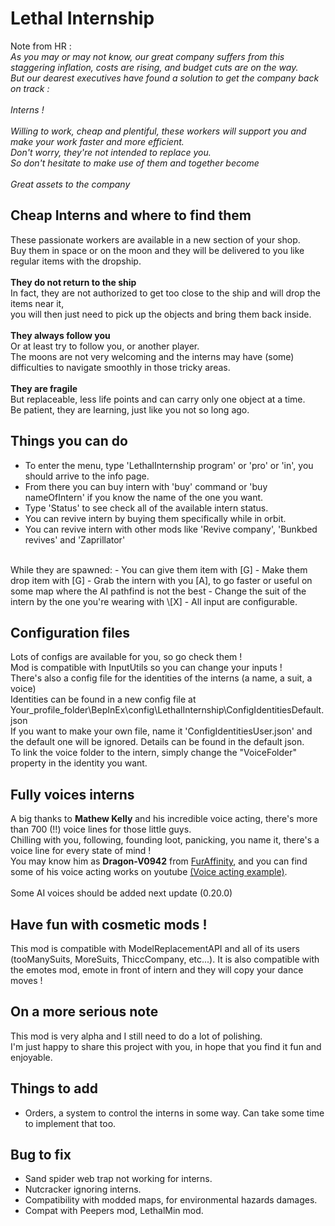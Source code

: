# Lethal Internship

Note from HR :
<br/>_As you may or may not know, our great company suffers from this staggering inflation, costs are rising, and budget cuts are on the way. 
<br/>But our dearest executives have found a solution to get the company back on track : 
<br/>
<br/>Interns !
<br/>
<br/>Willing to work, cheap and plentiful, these workers will support you and make your work faster and more efficient.
<br/>Don't worry, they're not intended to replace you.
<br/>So don't hesitate to make use of them and together become 
<br/>
<br/>Great assets to the company_

## Cheap Interns and where to find them
These passionate workers are available in a new section of your shop.
<br/>Buy them in space or on the moon and they will be delivered to you like regular items with the dropship.
<br/>
<br/>**They do not return to the ship**
<br/>In fact, they are not authorized to get too close to the ship and will drop the items near it,
<br/>you will then just need to pick up the objects and bring them back inside.
<br/>
<br/>**They always follow you**
<br/>Or at least try to follow you, or another player.
<br/>The moons are not very welcoming and the interns may have (some) difficulties to navigate smoothly in those tricky areas.
<br/>
<br/>**They are fragile**
<br/>But replaceable, less life points and can carry only one object at a time.
<br/>Be patient, they are learning, just like you not so long ago. 

## Things you can do
- To enter the menu, type 'LethalInternship program' or 'pro' or 'in', you should arrive to the info page.
- From there you can buy intern with 'buy' command or 'buy nameOfIntern' if you know the name of the one you want.
- Type 'Status' to see check all of the available intern status.
- You can revive intern by buying them specifically while in orbit.
- You can revive intern with other mods like 'Revive company', 'Bunkbed revives' and 'Zaprillator'</br>
</br>
While they are spawned: 
- You can give them item with [G]
- Make them drop item with [G]
- Grab the intern with you [A], to go faster or useful on some map where the AI pathfind is not the best
- Change the suit of the intern by the one you're wearing with \[X]
- All input are configurable.

## Configuration files
Lots of configs are available for you, so go check them !</br>
Mod is compatible with InputUtils so you can change your inputs !</br>
There's also a config file for the identities of the interns (a name, a suit, a voice) </br>
Identities can be found in a new config file at Your_profile_folder\BepInEx\config\LethalInternship\ConfigIdentitiesDefault.json</br>
If you want to make your own file, name it 'ConfigIdentitiesUser.json' and the default one will be ignored. Details can be found in the default json.</br>
To link the voice folder to the intern, simply change the "VoiceFolder" property in the identity you want.

## Fully voices interns
A big thanks to **Mathew Kelly** and his incredible voice acting, there's more than 700 (!!) voice lines for those little guys.</br>
Chilling with you, following, founding loot, panicking, you name it, there's a voice line for every state of mind !</br>
You may know him as **Dragon-V0942** from [FurAffinity](https://www.furaffinity.net/user/dragon-v0942), and you can find some of his voice acting works on youtube [(Voice acting example)](https://www.youtube.com/watch?v=5LGVz-ONeKE).
</br>
</br>
Some AI voices should be added next update (0.20.0)

## Have fun with cosmetic mods !
This mod is compatible with ModelReplacementAPI and all of its users (tooManySuits, MoreSuits, ThiccCompany, etc...).
It is also compatible with the emotes mod, emote in front of intern and they will copy your dance moves !

## On a more serious note
This mod is very alpha and I still need to do a lot of polishing.
<br/>I'm just happy to share this project with you, in hope that you find it fun and enjoyable.

## Things to add
- Orders, a system to control the interns in some way. Can take some time to implement that too.

## Bug to fix
- Sand spider web trap not working for interns.
- Nutcracker ignoring interns.
- Compatibility with modded maps, for environmental hazards damages.
- Compat with Peepers mod, LethalMin mod.